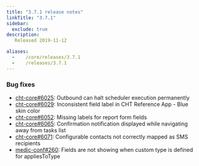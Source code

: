```yaml
---
title: "3.7.1 release notes"
linkTitle: "3.7.1"
sidebar:
  exclude: true
description:
   Released 2019-11-12

aliases:
  -    /core/releases/3.7.1
  -    /releases/3.7.1
---
```


### Bug fixes

- [cht-core#6025](https://github.com/medic/cht-core/issues/6025): Outbound can halt scheduler execution permanently
- [cht-core#6029](https://github.com/medic/cht-core/issues/6029): Inconsistent field label in CHT Reference App - Blue skin color
- [cht-core#6052](https://github.com/medic/cht-core/issues/6052): Missing labels for report form fields
- [cht-core#6065](https://github.com/medic/cht-core/issues/6065): Confirmation notification displayed while navigating away from tasks list
- [cht-core#6071](https://github.com/medic/cht-core/issues/6071): Configurable contacts not correctly mapped as SMS recipients
- [medic-conf#260](https://github.com/medic/cht-conf/issues/260): Fields are not showing when custom type is defined for appliesToType
